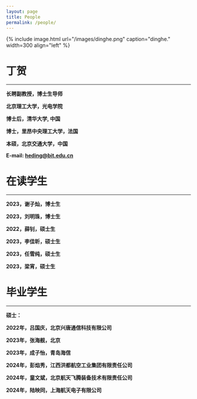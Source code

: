 ```yaml
---
layout: page
title: People
permalink: /people/
---
```


{% include image.html url="/images/dinghe.png" caption="dinghe." width=300 align="left" %}

丁贺
===========

**********


**长聘副教授，博士生导师**

**北京理工大学，光电学院**

**博士后，清华大学, 中国**

**博士，里昂中央理工大学，法国**

**本硕，北京交通大学，中国**

**E-mail: heding@bit.edu.cn**





在读学生
===========

***********


**2023，谢子灿，博士生**

**2023，刘明珠，博士生**


**2022，薛钊，硕士生**

**2023，李佳昕，硕士生**

**2023，任雪纯，硕士生**

**2023，梁宵，硕士生**



毕业学生
===========

***********


**硕士：**

**2022年，吕国庆，北京兴唐通信科技有限公司**

**2023年，张海舰，北京**

**2023年，成子怡，青岛海信**

**2024年，彭焰秀，江西洪都航空工业集团有限责任公司**

**2024年，童文斌，北京航天飞腾装备技术有限责任公司**

**2024年，陆映同，上海航天电子有限公司**




